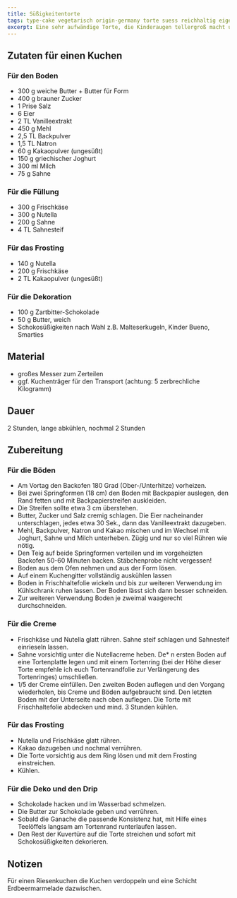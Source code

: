 ```yaml
---
title: Süßigkeitentorte
tags: type-cake vegetarisch origin-germany torte suess reichhaltig eigenkreation geburtstag aufwaendig
excerpt: Eine sehr aufwändige Torte, die Kinderaugen tellergroß macht und auch manchem Erwachsenen schmeckt.
---
```

## Zutaten für einen Kuchen
### Für den Boden 
* 300 g weiche Butter + Butter für Form
* 400 g brauner Zucker
* 1 Prise Salz
* 6 Eier
* 2 TL Vanilleextrakt
* 450 g Mehl
* 2,5 TL Backpulver
* 1,5 TL Natron
* 60 g Kakaopulver (ungesüßt)
* 150 g griechischer Joghurt
* 300 ml Milch
* 75 g Sahne

### Für die Füllung
* 300 g Frischkäse
* 300 g Nutella
* 200 g Sahne
* 4 TL Sahnesteif

### Für das Frosting
* 140 g Nutella
* 200 g Frischkäse
* 2 TL Kakaopulver (ungesüßt)

### Für die Dekoration
* 100 g Zartbitter-Schokolade
* 50 g Butter, weich
* Schokosüßigkeiten nach Wahl z.B. Malteserkugeln, Kinder Bueno, Smarties

## Material
* großes Messer zum Zerteilen
* ggf. Kuchenträger für den Transport (achtung: 5 zerbrechliche Kilogramm)

## Dauer
2 Stunden, lange abkühlen, nochmal 2 Stunden

## Zubereitung
### Für die Böden
* Am Vortag den Backofen 180 Grad (Ober-/Unterhitze) vorheizen.
* Bei zwei Springformen (18 cm) den Boden mit Backpapier auslegen, den Rand fetten und mit Backpapierstreifen auskleiden. 
* Die Streifen sollte etwa 3 cm überstehen.
* Butter, Zucker und Salz cremig schlagen. Die Eier nacheinander unterschlagen, jedes etwa 30 Sek., dann das Vanilleextrakt dazugeben.
* Mehl, Backpulver, Natron und Kakao mischen und im Wechsel mit Joghurt, Sahne und Milch unterheben. Zügig und nur so viel Rühren wie nötig.
* Den Teig auf beide Springformen verteilen und im vorgeheizten Backofen 50-60 Minuten backen. Stäbchenprobe nicht vergessen! 
* Boden aus dem Ofen nehmen und aus der Form lösen. 
* Auf einem Kuchengitter vollständig auskühlen lassen
* Boden in Frischhaltefolie wickeln und bis zur weiteren Verwendung im Kühlschrank ruhen lassen. Der Boden lässt sich dann besser schneiden. 
* Zur weiteren Verwendung Boden je zweimal waagerecht durchschneiden.

### Für die Creme
* Frischkäse und Nutella glatt rühren. Sahne steif schlagen und Sahnesteif einrieseln lassen. 
* Sahne vorsichtig unter die Nutellacreme heben.
De* n ersten Boden auf eine Tortenplatte legen und mit einem Tortenring (bei der Höhe dieser Torte empfehle ich euch Tortenrandfolie zur Verlängerung des Tortenringes) umschließen. 
* 1/5 der Creme einfüllen. Den zweiten Boden auflegen und den Vorgang wiederholen, bis Creme und Böden aufgebraucht sind. Den letzten Boden mit der Unterseite nach oben auflegen. Die Torte mit Frischhaltefolie abdecken und mind. 3 Stunden kühlen.
  
### Für das Frosting
* Nutella und Frischkäse glatt rühren. 
* Kakao dazugeben und nochmal verrühren. 
* Die Torte vorsichtig aus dem Ring lösen und mit dem Frosting einstreichen. 
* Kühlen.

### Für die Deko und den Drip
* Schokolade hacken und im Wasserbad schmelzen. 
* Die Butter zur Schokolade geben und verrühren. 
* Sobald die Ganache die passende Konsistenz hat, mit Hilfe eines Teelöffels langsam am Tortenrand runterlaufen lassen. 
* Den Rest der Kuvertüre auf die Torte streichen und sofort mit Schokosüßigkeiten dekorieren.

## Notizen
Für einen Riesenkuchen die Kuchen verdoppeln und eine Schicht Erdbeermarmelade dazwischen.